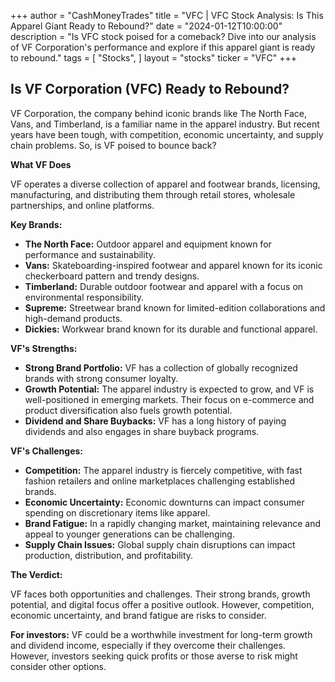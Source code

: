 +++
author = "CashMoneyTrades"
title = "VFC |  VFC Stock Analysis:  Is This Apparel Giant Ready to Rebound?"
date = "2024-01-12T10:00:00"
description = "Is VFC stock poised for a comeback? Dive into our analysis of VF Corporation's performance and explore if this apparel giant is ready to rebound."
tags = [
"Stocks",
]
layout = "stocks"
ticker = "VFC"
+++
        


## Is VF Corporation (VFC) Ready to Rebound?

VF Corporation, the company behind iconic brands like The North Face, Vans, and Timberland, is a familiar name in the apparel industry. But recent years have been tough, with competition, economic uncertainty, and supply chain problems.  So, is VF poised to bounce back?

**What VF Does**

VF operates a diverse collection of apparel and footwear brands, licensing, manufacturing, and distributing them through retail stores, wholesale partnerships, and online platforms. 

**Key Brands:**

* **The North Face:** Outdoor apparel and equipment known for performance and sustainability.
* **Vans:**  Skateboarding-inspired footwear and apparel known for its iconic checkerboard pattern and trendy designs. 
* **Timberland:** Durable outdoor footwear and apparel with a focus on environmental responsibility.
* **Supreme:**  Streetwear brand known for limited-edition collaborations and high-demand products. 
* **Dickies:** Workwear brand known for its durable and functional apparel.

**VF's Strengths:**

* **Strong Brand Portfolio:**  VF has a collection of globally recognized brands with strong consumer loyalty. 
* **Growth Potential:** The apparel industry is expected to grow, and VF is well-positioned in emerging markets. Their focus on e-commerce and product diversification also fuels growth potential.
* **Dividend and Share Buybacks:**  VF has a long history of paying dividends and also engages in share buyback programs.

**VF's Challenges:**

* **Competition:**  The apparel industry is fiercely competitive, with fast fashion retailers and online marketplaces challenging established brands. 
* **Economic Uncertainty:** Economic downturns can impact consumer spending on discretionary items like apparel. 
* **Brand Fatigue:** In a rapidly changing market, maintaining relevance and appeal to younger generations can be challenging. 
* **Supply Chain Issues:** Global supply chain disruptions can impact production, distribution, and profitability. 

**The Verdict:**

VF faces both opportunities and challenges. Their strong brands, growth potential, and digital focus offer a positive outlook. However, competition, economic uncertainty, and brand fatigue are risks to consider.

**For investors:**  VF could be a worthwhile investment for long-term growth and dividend income, especially if they overcome their challenges. However, investors seeking quick profits or those averse to risk might consider other options. 

        